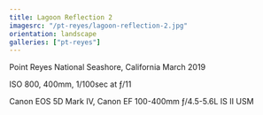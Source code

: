 ```yaml
---
title: Lagoon Reflection 2
imagesrc: "/pt-reyes/lagoon-reflection-2.jpg"
orientation: landscape
galleries: ["pt-reyes"]
---
```


Point Reyes National Seashore, California March 2019

ISO 800, 400mm, 1/100sec at ƒ/11

Canon EOS 5D Mark IV, Canon EF 100-400mm ƒ/4.5-5.6L IS II USM
